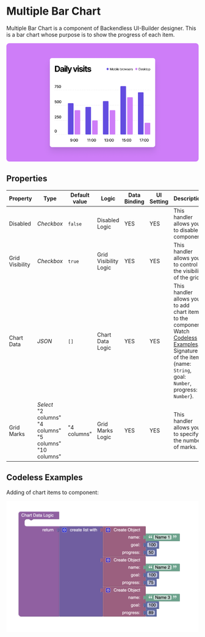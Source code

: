 # Multiple Bar Chart

Multiple Bar Chart is a component of Backendless UI-Builder designer. This is a bar chart whose purpose is to show the progress of each item.

<p align="center">
  <img src="./thumbnail.png" alt="main thumbnail" width="780"/>
</p>

## Properties

| Property        | Type                                                                              | Default value | Logic                 | Data Binding | UI Setting | Description                                                                                                                                                                     |
|-----------------|-----------------------------------------------------------------------------------|---------------|-----------------------|--------------|------------|---------------------------------------------------------------------------------------------------------------------------------------------------------------------------------|
| Disabled        | *Checkbox*                                                                        | `false`       | Disabled Logic        | YES          | YES        | This handler allows you to disable a component.                                                                                                                                 |
| Grid Visibility | *Checkbox*                                                                        | `true`        | Grid Visibility Logic | YES          | YES        | This handler allows you to control the visibility of the grid.                                                                                                                  |
| Chart Data      | *JSON*                                                                            | `[]`          | Chart Data Logic      | YES          | YES        | This handler allows you to add chart items to the component. Watch [Codeless Examples](#Examples). Signature of the item: {name: `String`, goal: `Number`, progress: `Number`}. |
| Grid Marks      | *Select* <br/> "2 columns" <br/> "4 columns" <br/> "5 columns" <br/> "10 columns" | "4 columns"   | Grid Marks Logic      | YES          | YES        | This handler allows you to specify the number of marks.                                                                                                                         |

## <a name="Examples"></a> Codeless Examples

Adding of chart items to component:

<img alt="adding data" src="./example-images/adding-data-to-chart.png" width="620" />
